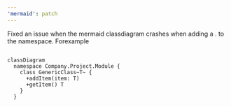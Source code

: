 ```yaml
---
'mermaid': patch
---
```


Fixed an issue when the mermaid classdiagram crashes when adding a . to the namespace.
Forexample

```mermaid

classDiagram
  namespace Company.Project.Module {
    class GenericClass~T~ {
      +addItem(item: T)
      +getItem() T
    }
  }
```
